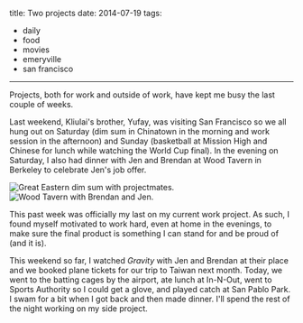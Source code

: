 title: Two projects
date: 2014-07-19
tags:
- daily
- food
- movies
- emeryville
- san francisco
---

Projects, both for work and outside of work, have kept me busy the last couple of weeks. 

Last weekend, Kliulai's brother, Yufay, was visiting San Francisco so we all hung out on Saturday (dim sum in Chinatown in the morning and work session in the afternoon) and Sunday (basketball at Mission High and Chinese for lunch while watching the World Cup final). In the evening on Saturday, I also had dinner with Jen and Brendan at Wood Tavern in Berkeley to celebrate Jen's job offer.

![Great Eastern dim sum with projectmates.](https://dl.dropbox.com/u/4291520/journal-images/great-eastern.jpg)
![Wood Tavern with Brendan and Jen.](https://dl.dropbox.com/u/4291520/journal-images/wood-tavern.jpg)

This past week was officially my last on my current work project. As such, I found myself motivated to work hard, even at home in the evenings, to make sure the final product is something I can stand for and be proud of (and it is).

This weekend so far, I watched *Gravity* with Jen and Brendan at their place and we booked plane tickets for our trip to Taiwan next month. Today, we went to the batting cages by the airport, ate lunch at In-N-Out, went to Sports Authority so I could get a glove, and played catch at San Pablo Park. I swam for a bit when I got back and then made dinner. I'll spend the rest of the night working on my side project.
